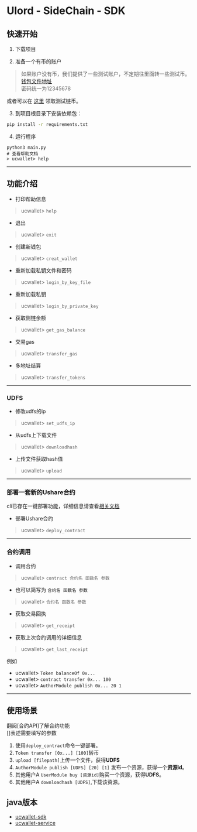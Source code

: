 # Ulord - SideChain - SDK  
  
## 快速开始  

1. 下载项目

2. 准备一个有币的账户
> 如果账户没有币，我们提供了一些测试账户，不定期往里面转一些测试币。  
> [钱包文件地址](https://github.com/UlordChain/ux-wallet/tree/master/keystore)  
> 密码统一为12345678    

或者可以在 [这里](http://testnet.usc.ulord.one:8088/faucet)  领取测试链币。

3. 到项目根目录下安装依赖包：
```bash
pip install -r requirements.txt
```

4. 运行程序
```
python3 main.py
# 查看帮助文档
> ucwallet> help
```


---

## 功能介绍

- 打印帮助信息  
> ucwallet> `help`   
- 退出  
> ucwallet> `exit`   
- 创建新钱包  
> ucwallet> `creat_wallet`   
- 重新加载私钥文件和密码  
> ucwallet> `login_by_key_file`   
- 重新加载私钥  
> ucwallet> `login_by_private_key`   
- 获取侧链余额  
> ucwallet> `get_gas_balance`   
- 交易gas  
> ucwallet> `transfer_gas`   
- 多地址结算  
> ucwallet> `transfer_tokens`   
  
---  
  
### UDFS  
  
- 修改udfs的ip  
> ucwallet> `set_udfs_ip`   
- 从udfs上下载文件  
> ucwallet> `downloadhash`   
- 上传文件获取hash值  
> ucwallet> `upload`   
  
---  
  
### 部署一套新的Ushare合约  
  
cli已存在一键部署功能，详细信息请查看[相关文档](./deploy.md)  
- 部署Ushare合约  
> ucwallet> `deploy_contract`     
  
---  
### 合约调用  
  
- 调用合约  
> ucwallet> `contract 合约名 函数名 参数`     
- 也可以简写为 `合约名 函数名 参数` 
> ucwallet> `合约名 函数名 参数`   
- 获取交易回执  
> ucwallet> `get_receipt`   
- 获取上次合约调用的详细信息  
> ucwallet> `get_last_receipt`   
  
例如   
  
- ucwallet> `Token balanceOf 0x...`  
- ucwallet> `contract transfer 0x... 100`  
- ucwallet> `AuthorModule publish 0x... 20 1`  
  
---  
## 使用场景  
翻阅[合约API]了解合约功能  
[]表述需要填写的参数
1. 使用`deploy_contract`命令一键部署。  
2. `Token transfer [0x...] [100]`转币  
3. `upload [filepath]`上传一个文件，获得**UDFS**  
4. `AuthorModule publish [UDFS] [20] [1]`  发布一个资源，获得一个**资源id**。  
5. 其他用户A `UserModule buy [资源id]`购买一个资源，获得**UDFS**。  
6. 其他用户A `downloadhash [UDFS]`,下载该资源。  
  
  
## java版本 
- [ucwallet-sdk](https://github.com/UlordChain/Ulord-platform/blob/wallet_cx/upaas/ucwallet-sdk/ReadMe_zh.md)
- [ucwallet-service](https://github.com/UlordChain/Ulord-platform/blob/wallet_cx/upaas/ucwallet-service/ReadMe_zh.md)
    
